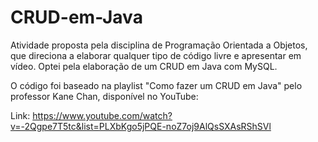 # CRUD-em-Java
Atividade proposta pela disciplina de Programação Orientada a Objetos, que direciona a elaborar qualquer tipo de código livre e apresentar em vídeo. Optei pela elaboração de um CRUD em Java com MySQL.

O código foi baseado na playlist "Como fazer um CRUD em Java" pelo professor Kane Chan, disponível no YouTube:

Link: https://www.youtube.com/watch?v=-2Qgpe7T5tc&list=PLXbKgo5jPQE-noZ7oj9AlQsSXAsRShSVl
